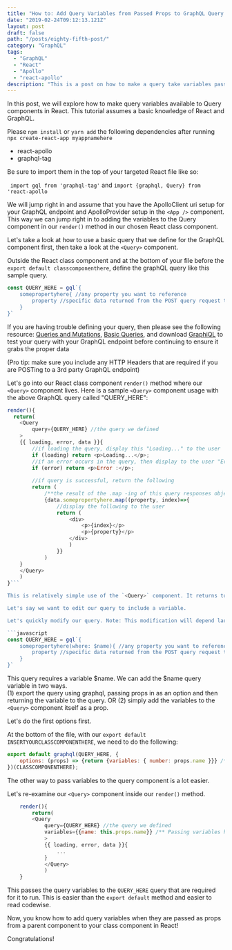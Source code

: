 ```yaml
---
title: "How to: Add Query Variables from Passed Props to GraphQL Query Component in React"
date: "2019-02-24T09:12:13.121Z"
layout: post
draft: false
path: "/posts/eighty-fifth-post/"
category: "GraphQL"
tags:
  - "GraphQL"
  - "React"
  - "Apollo"
  - "react-apollo"
description: "This is a post on how to make a query take variables passed as props from a parent component in a React/Apollo/GraphQL front end applications."
---
```


In this post, we will explore how to make query variables available to Query components in React. This tutorial assumes a basic knowledge of React and GraphQL. 

Please `npm install` or `yarn add` the following dependencies after running `npx create-react-app myappnamehere`
- react-apollo
- graphql-tag

Be sure to import them in the top of your targeted React file like so: 

` import gql from 'graphql-tag'` and 
`import {graphql, Query} from 'react-apollo`

We will jump right in and assume that you have the ApolloClient uri setup for your GraphQL endpoint and ApolloProvider setup in the `<App />` component. This way we can jump right in to adding the variables to the Query component in our `render()` method in our chosen React class component. 

Let's take a look at how to use a basic query that we define for the GraphQL component first, then take a look at the `<Query>` component. 

Outside the React class component and at the bottom of your file before the `export default classcomponenthere`, define the graphQL query like this sample query. 

```javascript
const QUERY_HERE = gql`{
    somepropertyhere{ //any property you want to reference 
        property //specific data returned from the POST query request to the GraphQL endpoint
    }
}`
```

If you are having trouble defining your query, then please see the following resource: [Queries and Mutations](https://graphql.org/learn/queries/), [Basic Queries](https://blog.apollographql.com/the-anatomy-of-a-graphql-query-6dffa9e9e747), and download [GraphiQL](https://electronjs.org/apps/graphiql) to test your query with your GraphQL endpoint before continuing to ensure it grabs the proper data 

(Pro tip: make sure you include any HTTP Headers that are required if you are POSTing to a 3rd party GraphQL endpoint)

Let's go into our React class component `render()` method where our `<Query>` component lives. Here is a sample `<Query>` component usage with the above GraphQL query called "QUERY_HERE": 

```javascript
render(){
  return(
    <Query 
        query={QUERY_HERE} //the query we defined
    >
    {{ loading, error, data }}{
        //if loading the query, display this "Loading..." to the user
        if (loading) return <p>Loading...</p>;
        //if an error occurs in the query, then display to the user "Error: "
        if (error) return <p>Error :</p>;
        
        //if query is successful, return the following
        return (
            /**the result of the .map -ing of this query responses object */
            {data.somepropertyhere.map((property, index)=>{
                //display the following to the user
                return (
                    <div>
                        <p>{index}</p>
                        <p>{property}</p>
                    </div>
                    )
                }}
            )
    }
    </Query>
    )
}```

This is relatively simple use of the `<Query>` component. It returns to the user "Loading..." if it is still loading, an "Error: " notice, if there is an error, and returns the data that is mapped in the form of one `<div>` with the `index` variable and the `property` variable as well to display to the user the results of the query, QUERY_HERE. 

Let's say we want to edit our query to include a variable.

Let's quickly modify our query. Note: This modification will depend largely on your own GraphQL endpoint. Please see the Schema of your endpoint to see what is allowed and what is not. This example will work if the graphQL endpoint is configured properly for it to work. 

```javascript 
const QUERY_HERE = gql`{
    somepropertyhere(where: $name){ //any property you want to reference 
        property //specific data returned from the POST query request to the GraphQL endpoint
    }
}` 
```

This query requires a variable $name. We can add the $name query variable in two ways.  
(1) export the query using graphql, passing props in as an option and then returning the variable to the query. 
OR 
(2) simply add the variables to the `<Query>` component itself as a prop. 

Let's do the first options first. 

At the bottom of the file, with our `export default INSERTYOURCLASSCOMPONENTHERE`, we need to do the following: 

```javascript 
export default graphql(QUERY_HERE, {
    options: (props) => {return {variables: { number: props.name }}} /**defines the number variable as the props passed to the class component from the parent component*/
})(CLASSCOMPONENTHERE);
```

The other way to pass variables to the query component is a lot easier. 

Let's re-examine our `<Query>` component inside our `render()` method.

```javascript
    render(){
        return(
        <Query 
            query={QUERY_HERE} //the query we defined
            variables={{name: this.props.name}} /** Passing variables here that were passed as props to the class component */
            >
            {{ loading, error, data }}{
                ...
            }
            </Query>
            )
    }
```

This passes the query variables to the `QUERY_HERE` query that are required for it to run. This is easier than the `export default` method and easier to read codewise. 

Now, you know how to add query variables when they are passed as props from a parent component to your class component in React!

Congratulations!